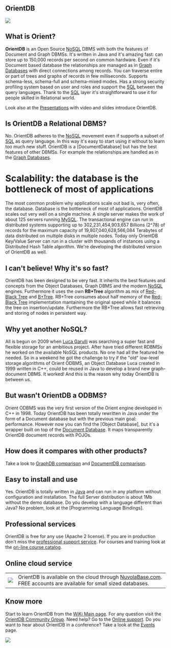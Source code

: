 ## OrientDB

[<img src="http://www.orientdb.org/images/graphed-tutorial-graph_small.png">](http://studio.nuvolabase.com/db/free/demo/GratefulDeadConcerts/studio/?user=reader&passthrough=false&database=/db/free/demo/GratefulDeadConcerts&password=reader)

## What is Orient?

**OrientDB** is an Open Source [NoSQL](http://en.wikipedia.org/wiki/NoSQL) DBMS with both the features of Document and Graph DBMSs. It's written in Java and it's amazing fast: can store up to 150,000 records per second on common hardware. Even if it's Document based database the relationships are managed as in [Graph Databases](http://en.wikipedia.org/wiki/Graph_database) with direct connections among records. You can traverse entire or part of trees and graphs of records in few milliseconds. Supports schema-less, schema-full and schema-mixed modes. Has a strong security profiling system based on user and roles and support the [SQL](https://github.com/nuvolabase/orientdb/wiki/SQLQuery) between the query languages. Thank to the [SQL](https://github.com/nuvolabase/orientdb/wiki/SQLQuery) layer it's straightforward to use it for people skilled in Relational world.

Look also at the [Presentations](https://github.com/nuvolabase/orientdb/wiki/Presentations) with video and slides introduce OrientDB.

## Is OrientDB a Relational DBMS?

No. OrientDB adheres to the [NoSQL](http://en.wikipedia.org/wiki/NoSQL) movement even if supports a subset of [SQL](https://github.com/nuvolabase/orientdb/wiki/SQLQuery) as query language. In this way it's easy to start using it without to learn too much new stuff. OrientDB is a [DocumentDatabase] but has the best features of other DBMSs. For example the relationships are handled as in the [Graph Databases](http://en.wikipedia.org/wiki/Graph_database).

# Scalability: the database is the bottleneck of most of applications

The most common problem why applications scale out bad is, very often, the database. Database is the bottleneck of most of applications. OrientDB scales out very well on a single machine. A single server makes the work of about 125 servers running [MySQL](http://en.wikipedia.org/wiki/Mysql). The transactional engine can run in distributed systems supporting up to 302,231,454,903,657 Billions (2^78) of records for the maximum capacity of 19,807,040,628,566,084 Terabytes of data distributed on multiple disks in multiple nodes. Today only OrientDB Key/Value Server can run in a cluster with thousands of instances using a Distributed Hash Table algorithm. We're developing the distributed version of OrientDB as well.

## I can't believe! Why it's so fast?

OrientDB has been designed to be very fast. It inherits the best features and concepts from the Object Databases, Graph DBMS and the modern [NoSQL](http://en.wikipedia.org/wiki/NoSQL) engines. Furthermore it uses the own **RB+Tree** algorithm as mix of [Red-Black Tree](http://en.wikipedia.org/wiki/Red-black_tree) and [B+Tree](http://en.wikipedia.org/wiki/B%2Btree). RB+Tree consumes about half memory of the [Red-Black Tree](http://en.wikipedia.org/wiki/Red-black_tree) implementation mantaining the original speed while it balances the tree on insertion/update. Furthermore the RB+Tree allows fast retrieving and storing of nodes in persistent way.

## Why yet another NoSQL?

All is begun on 2009 when [Luca Garulli](https://github.com/nuvolabase/orientdb/wiki/Team) was searching a super fast and flexible storage for an ambitious project. After have tried different RDBMSs he worked on the available NoSQL products. No one had all the featured he needed. So in a weekend he got the challenge to try if the "old" low-level storage algorithms of Orient ODBMS, an Object Database Luca created in 1999 written in C++, could be reused in Java to develop a brand new graph-document DBMS. It worked! And this is the reason why today OrientDB is between us.

## But wasn't OrientDB a ODBMS?

Orient ODBMS was the very first version of the Orient engine developed in C++ in 1998. Today OrientDB has been totally rewritten in Java under the form of a Document database but with the previous main goal: performance. However now you can find the [Object Database], but it's a wrapper built on top of the [Document Database](https://github.com/nuvolabase/orientdb/wiki/Document-Database). It maps transparently OrientDB document records with POJOs.

## How does it compares with other products?

Take a look to [GraphDB comparison](https://github.com/nuvolabase/orientdb/wiki/GraphDB-Comparison) and [DocumentDB comparison](https://github.com/nuvolabase/orientdb/wiki/DocumentDB-Comparison).

## Easy to install and use

Yes. OrientDB is totally written in [Java](http://en.wikipedia.org/wiki/Java_%28programming_language%29) and can run in any platform without configuration and installation. The full Server distribution is about 1Mb without the demo database. Do you develop with a language different than Java? No problem, look at the [Programming Language Bindings].

## Professional services

OrientDB is free for any use (Apache 2 license). If you are in production don't miss the [professional support service](http://www.nuvolabase.com/site/professional.html). For courses and training look at the [on-line course catalog](http://www.nuvolabase.com/site/training.html).

## Online cloud service

<table>
  <tr><td><a href="http://www.nuvolabase.com"><img src="http://www.nuvolabase.com/site/images/nuvola_small.png"></a>
  </td><td>OrientDB is available on the cloud through <a href="http://www.nuvolabase.com">NuvolaBase.com</a>. FREE accounts are available for small sized databases.</td></tr>
</table>

## Know more

Start to learn OrientDB from the [WiKi Main page](https://github.com/nuvolabase/orientdb/wiki). For any question visit the [OrientDB Community Group](http://www.orientdb.org/community-group.htm). Need help? Go to the [Online support](http://chat.stackoverflow.com/rooms/6625/orientdb). Do you want to hear about OrientDB in a conference? Take a look at the [Events](https://github.com/nuvolabase/orientdb/wiki/) page.

[![](http://mac.softpedia.com/base_img/softpedia_free_award_f.gif)](http://mac.softpedia.com/get/Developer-Tools/Orient.shtml)
